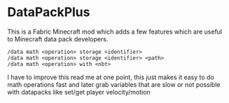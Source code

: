 # DataPackPlus

This is a Fabric Minecraft mod which adds a few features which are useful to Minecraft data pack developers.

```
/data math <operation> storage <identifier>
/data math <operation> storage <identifier> <path>
/data math <operation> with <nbt>
```

I have to improve this read me at one point, this just makes it easy to do math operations fast and later grab variables 
that are slow or not possible with datapacks like set/get player velocity/motion